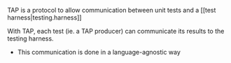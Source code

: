 
TAP is a protocol to allow communication between unit tests and a [[test harness|testing.harness]]

With TAP, each test (ie. a TAP producer) can communicate its results to the testing harness.
- This communication is done in a language-agnostic way